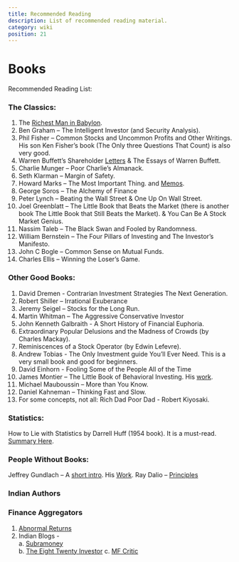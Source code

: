 ```yaml
---
title: Recommended Reading
description: List of recommended reading material.
category: wiki
position: 21
---
```


# Books
Recommended Reading List:

### The Classics:

1.  The [Richest Man in Babylon](https://www.reddit.com/r/IndiaInvestments/comments/1u7u2y/the_richest_man_in_babylon_one_of_the_best/).
2.  Ben Graham – The Intelligent Investor (and Security Analysis).
3.  Phil Fisher – Common Stocks and Uncommon Profits and Other Writings. His son Ken Fisher’s book (The Only three Questions That Count) is also very good.
4.  Warren Buffett’s Shareholder [Letters](https://www.berkshirehathaway.com/letters/letters.html) & The Essays of Warren Buffett.
5.  Charlie Munger – Poor Charlie’s Almanack.
6.  Seth Klarman – Margin of Safety.
7.  Howard Marks – The Most Important Thing. and [Memos](https://www.oaktreecapital.com/insights/howard-marks-memos).
8.  George Soros – The Alchemy of Finance
9.  Peter Lynch – Beating the Wall Street & One Up On Wall Street.
10. Joel Greenblatt – The Little Book that Beats the Market (there is another book The Little Book that Still Beats the Market). & You Can Be A Stock Market Genius.
11. Nassim Taleb – The Black Swan and Fooled by Randomness.
12. William Bernstein – The Four Pillars of Investing and The Investor’s Manifesto.
13.	John C Bogle – Common Sense on Mutual Funds.
14.	Charles Ellis – Winning the Loser’s Game.

### Other Good Books:

1.  David Dremen - Contrarian Investment Strategies The Next Generation.
2.  Robert Shiller – Irrational Exuberance
3.  Jeremy Seigel – Stocks for the Long Run.
4.  Martin Whitman – The Aggressive Conservative Investor
5.  John Kenneth Galbraith - A Short History of Financial Euphoria.
6.  Extraordinary Popular Delusions and the Madness of Crowds (by Charles Mackay).
7.  Reminiscences of a Stock Operator (by Edwin Lefevre).
8.  Andrew Tobias - The Only Investment guide You’ll Ever Need. This is a very small book and good for beginners.
9.  David Einhorn - Fooling Some of the People All of the Time
10. James Montier – The Little Book of Behavioral Investing. His [work]( http://eurosharelab.com/james-montier-resource-page/).
11.	Michael Mauboussin – More than You Know.
12. Daniel Kahneman – Thinking Fast and Slow.
13. For some concepts, not all: Rich Dad Poor Dad - Robert Kiyosaki.

### Statistics:
How to Lie with Statistics by Darrell Huff (1954 book). It is a must-read. [Summary Here](https://www.reddit.com/r/IndiaInvestments/comments/26rscu/suggested_book_list/cjh69q3?utm_source=share&utm_medium=web2x).

### People Without Books:
Jeffrey Gundlach – A [short intro](http://www.crossingwallstreet.com/archives/2013/04/the-mind-of-jeffrey-gundlach.html). His [Work]( http://www.doubleline.com/).
Ray Dalio – [Principles](http://www.bwater.com/Uploads/FileManager/Principles/Bridgewater-Associates-Ray-Dalio-Principles.pdf)

### Indian Authors

<empty>

### Finance Aggregators

1.  [Abnormal Returns](https://abnormalreturns.com)
2.  Indian Blogs -     
      a. [Subramoney](http://www.subramoney.com)    
      b. [The Eight Twenty Investor](https://eightytwentyinvestor.com/)
      c. [MF Critic](https://mfcritic.blogspot.com/)